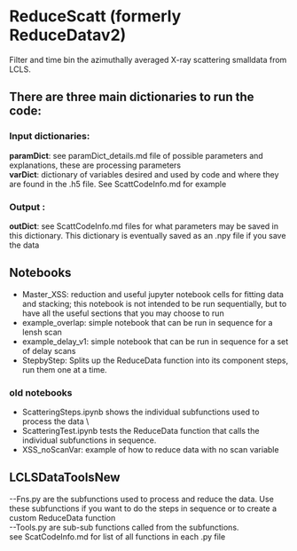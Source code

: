 # ReduceScatt (formerly ReduceDatav2)
Filter and time bin the azimuthally averaged X-ray scattering smalldata from LCLS.  

## There are three main dictionaries to run the code:  
### Input dictionaries:
**paramDict**:  see paramDict_details.md file of possible parameters and explanations, these are processing parameters \
**varDict**:  dictionary of variables desired and used by code and where they are found in the .h5 file.  See ScattCodeInfo.md for example 

### Output :
**outDict**:  see ScattCodeInfo.md files for what parameters may be saved in this dictionary.  This dictionary is eventually saved as an .npy file if you save the data


## Notebooks 
- Master_XSS: reduction and useful jupyter notebook cells for fitting data and stacking; this notebook is not intended to be run sequentially, but to have all the useful sections that you may choose to run
- example_overlap:  simple notebook that can be run in sequence for a lensh scan
- example_delay_v1: simple notebook that can be run in sequence for a set of delay scans
- StepbyStep:  Splits up the ReduceData function into its component steps, run them one at a time. 
### old notebooks 
- ScatteringSteps.ipynb shows the individual subfunctions used to process the data \
- ScatteringTest.ipynb tests the ReduceData function that calls the individual subfunctions in sequence. 
- XSS_noScanVar: example of how to reduce data with no scan variable


## LCLSDataToolsNew
 --Fns.py are the subfunctions used to process and reduce the data.  Use these subfunctions if you want to do the steps in sequence or to create a custom ReduceData function \
--Tools.py are sub-sub functions called from the subfunctions. \
see ScatCodeInfo.md for list of all functions in each .py file


